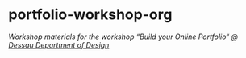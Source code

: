 # portfolio-workshop-org

_Workshop materials for the workshop “Build your Online Portfolio“ @ [Dessau Department of Design](https://hs-anhalt.de/hochschule-anhalt/design/uebersicht.html)_
